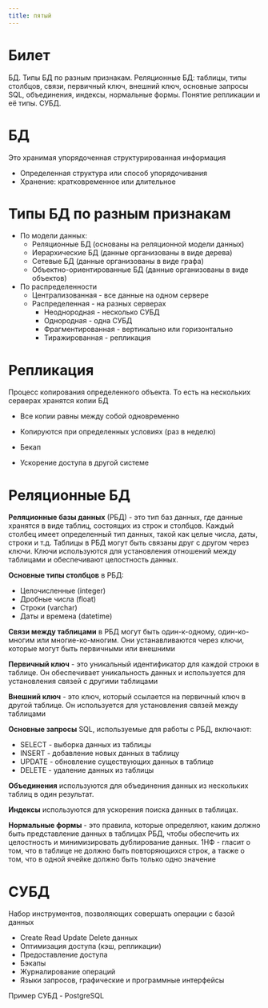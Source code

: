 ```yaml
---
title: пятый
---
```

# Билет
БД. Типы БД по разным признакам. Реляционные БД: таблицы, типы столбцов, связи, первичный ключ, внешний ключ, основные запросы SQL, объединения, индексы, нормальные формы. Понятие репликации и её типы. СУБД.

# БД
Это хранимая упорядоченная структурированная информация
- Определенная структура или способ упорядочивания
- Хранение: кратковременное или длительное

# Типы БД по разным признакам
- По модели данных:
	- Реляционные БД (основаны на реляционной модели данных)
	- Иерархические БД (данные организованы в виде дерева)
	- Сетевые БД (данные организованы в виде графа)
	- Объектно-ориентированные БД (данные организованы в виде объектов)
- По распределенности
	- Централизованная - все данные на одном сервере
	- Распределенная - на разных серверах
		- Неоднородная - несколько СУБД
		- Однородная - одна СУБД
		- Фрагментированная - вертикально или горизонтально
		- Тиражированная - репликация

# Репликация
Процесс копирования определенного объекта. То есть на нескольких серверах хранятся копии БД

- Все копии равны между собой одновременно
- Копируются при определенных условиях (раз в неделю)

- Бекап
- Ускорение доступа в другой системе
# Реляционные БД
**Реляционные базы данных** (РБД) - это тип баз данных, где данные хранятся в виде таблиц, состоящих из строк и столбцов. Каждый столбец имеет определенный тип данных, такой как целые числа, даты, строки и т.д. Таблицы в РБД могут быть связаны друг с другом через ключи. Ключи используются для установления отношений между таблицами и обеспечивают целостность данных.

**Основные типы столбцов** в РБД:
- Целочисленные (integer)
- Дробные числа (float)
- Строки (varchar)
- Даты и времена (datetime)

**Связи между таблицами** в РБД могут быть один-к-одному, один-ко-многим или многие-ко-многим. Они устанавливаются через ключи, которые могут быть первичными или внешними

**Первичный ключ** - это уникальный идентификатор для каждой строки в таблице. Он обеспечивает уникальность данных и используется для установления связей с другими таблицами

**Внешний ключ** - это ключ, который ссылается на первичный ключ в другой таблице. Он используется для установления связей между таблицами

**Основные запросы** SQL, используемые для работы с РБД, включают:
- SELECT - выборка данных из таблицы
- INSERT - добавление новых данных в таблицу
- UPDATE - обновление существующих данных в таблице
- DELETE - удаление данных из таблицы

**Объединения** используются для объединения данных из нескольких таблиц в один результат.

**Индексы** используются для ускорения поиска данных в таблицах.

**Нормальные формы** - это правила, которые определяют, каким должно быть представление данных в таблицах РБД, чтобы обеспечить их целостность и минимизировать дублирование данных. 1НФ - гласит о том, что в таблице не должно быть повторяющихся строк, а также о том, что в одной ячейке должно быть только одно значение


# СУБД
Набор инструментов, позволяющих совершать операции с базой данных

- Create Read Update Delete данных
- Оптимизация доступа (кэш, репликации)
- Предоставление доступа
- Бэкапы
- Журналирование операций
- Языки запросов, графические и программные интерфейсы

Пример СУБД - PostgreSQL
